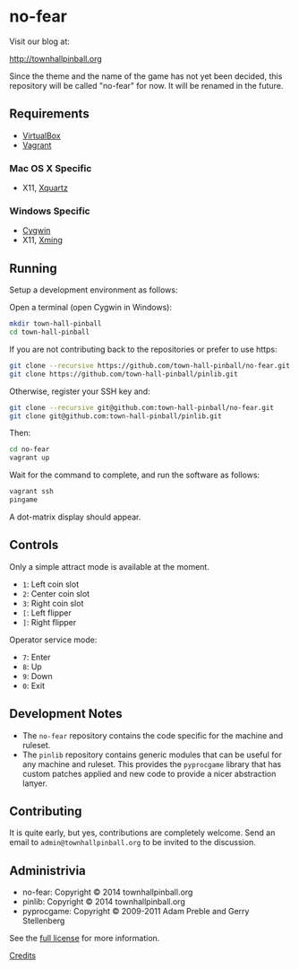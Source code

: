 # no-fear

Visit our blog at:

http://townhallpinball.org

Since the theme and the name of the game has not yet been decided,
this repository will be called "no-fear" for now. It will be renamed
in the future.

## Requirements

* [VirtualBox](https://www.virtualbox.org/)
* [Vagrant](https://www.vagrantup.com/)

### Mac OS X Specific

* X11, [Xquartz](http://xquartz.macosforge.org/trac/wiki)

### Windows Specific

* [Cygwin](https://www.cygwin.com)
* X11, [Xming](https://sourceforge.net/projects/xming/files/latest/download)

## Running

Setup a development environment as follows:

Open a terminal (open Cygwin in Windows):

```bash
mkdir town-hall-pinball
cd town-hall-pinball
```

If you are not contributing back to the repositories or prefer to use https:
```bash
git clone --recursive https://github.com/town-hall-pinball/no-fear.git
git clone https://github.com/town-hall-pinball/pinlib.git
```

Otherwise, register your SSH key and:
```bash
git clone --recursive git@github.com:town-hall-pinball/no-fear.git
git clone git@github.com:town-hall-pinball/pinlib.git
```

Then:
``` bash
cd no-fear
vagrant up
```

Wait for the command to complete, and run the software as follows:

```bash
vagrant ssh
pingame
```

A dot-matrix display should appear.

## Controls

Only a simple attract mode is available at the moment.

* ``1``: Left coin slot
* ``2``: Center coin slot
* ``3``: Right coin slot
* ``[``: Left flipper
* ``]``: Right flipper

Operator service mode:

* ``7``: Enter
* ``8``: Up
* ``9``: Down
* ``0``: Exit

## Development Notes

* The ``no-fear`` repository contains the code specific for the
machine and ruleset.
* The ``pinlib`` repository contains generic modules that can
be useful for any machine and ruleset. This provides the ``pyprocgame``
library that has custom patches applied and new code to provide
a nicer abstraction laπyer.

## Contributing

It is quite early, but yes, contributions are completely welcome.
Send an email to `admin@townhallpinball.org` to be invited
to the discussion.

## Administrivia

* no-fear: Copyright &copy; 2014 townhallpinball.org
* pinlib: Copyright &copy; 2014 townhallpinball.org
* pyprocgame: Copyright &copy; 2009-2011 Adam Preble and Gerry Stellenberg

See the [full license](LICENSE.md) for more information.

[Credits](CREDITS.md)
